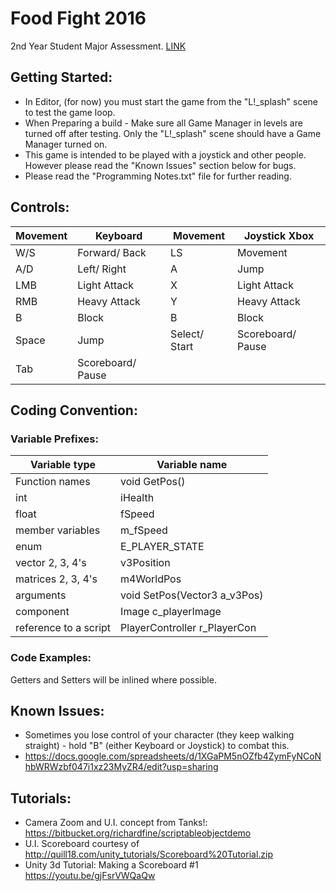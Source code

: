 # Food Fight 2016
2nd Year Student Major Assessment. [LINK](https://github.com/DavidAzouz29/Food-Fight-2016-Prototype-Unity)

## Getting Started:
- In Editor, (for now) you must start the game from the "L!_splash" scene to test the game loop.
- When Preparing a build - Make sure all Game Manager in levels are turned off after testing. Only the "L!_splash" scene should have a Game Manager turned on.
- This game is intended to be played with a joystick and other people. However please read the "Known Issues" section below for bugs.
- Please read the "Programming Notes.txt" file for further reading.

## Controls:
|Movement	| Keyboard		|Movement	| Joystick Xbox|               
| --- 		| --- 			| --- 		| --- 		|               
|W/S 		|Forward/ Back	|LS 		|Movement|                  
|A/D 		|Left/ Right	|A	 		|Jump|                      
|LMB 		|Light Attack	|X 			|Light Attack|              
|RMB 		|Heavy Attack	|Y 			|Heavy Attack|              
|B 			|Block			|B 			|Block|                     
|Space 		|Jump			|Select/ Start 		|Scoreboard/ Pause| 
|Tab 		|Scoreboard/ Pause|                                        

## Coding Convention:
### Variable Prefixes: 
|Variable type	|Variable name|
| --- 			| --- 		|
|Function names	|void GetPos()|
|int			|iHealth |
|float			|fSpeed |
|member variables|m_fSpeed |
|enum			|E_PLAYER_STATE |
|vector 2, 3, 4's|v3Position|
|matrices 2, 3, 4's|m4WorldPos |
|arguments		|void SetPos(Vector3 a_v3Pos) |
|component 		|Image c_playerImage |
|reference to a script|PlayerController r_PlayerCon |

### Code Examples:
Getters and Setters will be inlined where possible.

## Known Issues:
- Sometimes you lose control of your character (they keep walking straight) - hold "B" (either Keyboard or Joystick) to combat this.
- https://docs.google.com/spreadsheets/d/1XGaPM5nOZfb4ZymFyNCoNhbWRWzbf047i1xz23MyZR4/edit?usp=sharing

## Tutorials:
- Camera Zoom and U.I. concept from Tanks!: https://bitbucket.org/richardfine/scriptableobjectdemo 
- U.I. Scoreboard courtesy of http://quill18.com/unity_tutorials/Scoreboard%20Tutorial.zip 
- Unity 3d Tutorial: Making a Scoreboard #1  https://youtu.be/gjFsrVWQaQw
